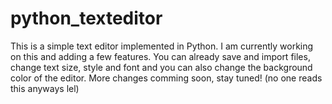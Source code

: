 # python_texteditor
This is a simple text editor implemented in Python. I am currently working on this and adding a few features. You can already save and import files, change text size, style and font and you can also change the background color of the editor. More changes comming soon, stay tuned! (no one reads this anyways lel)

